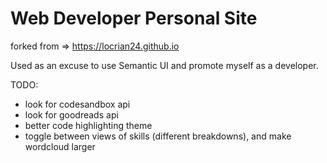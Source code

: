# Web Developer Personal Site

forked from => https://locrian24.github.io

Used as an excuse to use Semantic UI and promote myself as a developer.

TODO:

- look for codesandbox api
- look for goodreads api
- better code highlighting theme
- toggle between views of skills (different breakdowns), and make wordcloud larger
